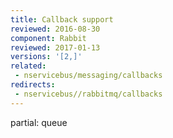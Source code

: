 ```yaml
---
title: Callback support
reviewed: 2016-08-30
component: Rabbit
reviewed: 2017-01-13
versions: '[2,]'
related:
 - nservicebus/messaging/callbacks
redirects:
 - nservicebus//rabbitmq/callbacks
---
```


partial: queue